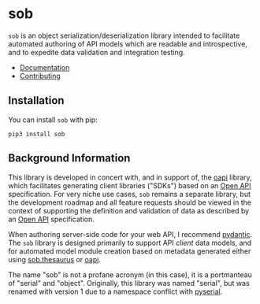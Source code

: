 # sob

`sob` is an object serialization/deserialization library intended to facilitate
automated authoring of API models which are readable and introspective, and to
expedite data validation and integration testing.

- [Documentation](https://sob.enorganic.org)
- [Contributing](https://sob.enorganic.org/contributing)

## Installation

You can install `sob` with pip:

```shell
pip3 install sob
```

## Background Information

This library is developed in concert with, and in support of, the
[oapi](https://enorganic.github.io/oapi/) library, which facilitates
generating client libraries ("SDKs") based on an
[Open API](https://www.openapis.org/) specification. For very niche use cases,
`sob` remains a separate library, but the development roadmap and all feature
requests should be viewed in the context of supporting the definition and
validation of data as described by an [Open API](https://www.openapis.org/)
specification.

When authoring server-side code for your web API, I recommend
[pydantic](https://docs.pydantic.dev/latest/). The `sob` library is designed
primarily to support API *client* data models, and for automated model module
creation based on metadata generated either using
[sob.thesaurus](https://sob.enorganic.org/api/thesaurus) or
[oapi](https://oapi.enorganic.org/).

The name "sob" is not a profane acronym (in this case), it is a portmanteau
of "serial" and "object". Originally, this library was named "serial",
but was renamed with version 1 due to a namespace conflict with
[pyserial](https://pyserial.readthedocs.io/en/latest/).
